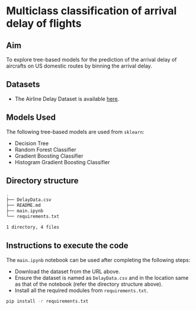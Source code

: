 # Multiclass classification of arrival delay of flights

## Aim

To explore tree-based models for the prediction of the arrival delay of aircrafts on US domestic routes by binning the arrival delay.

## Datasets

- The Airline Delay Dataset is available <a href="https://data.mendeley.com/datasets/j3z5bm7496/1">here</a>.

## Models Used

The following tree-based models are used from `sklearn`:

- Decision Tree
- Random Forest Classifier
- Gradient Boosting Classifier
- Histogram Gradient Boosting Classifier

## Directory structure

```bash
.
├── DelayData.csv
├── README.md
├── main.ipynb
└── requirements.txt

1 directory, 4 files
```

## Instructions to execute the code

The `main.ipynb` notebook can be used after completing the following steps:

- Download the dataset from the URL above.
- Ensure the dataset is named as `DelayData.csv` and in the location same as that of the notebook (refer the directory structure above).
- Install all the required modules from `requirements.txt`.

```bash
pip install -r requirements.txt
```
